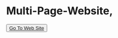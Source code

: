 # Multi-Page-Website,
<button><a href="https://yusufstar.github.io/Multi-Page-Website/">Go To Web Site</a></button>
